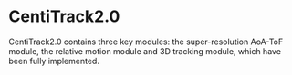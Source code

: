 # CentiTrack2.0
CentiTrack2.0 contains three key modules: the super-resolution AoA-ToF module, the relative motion module and 3D tracking module, which have been fully implemented.
